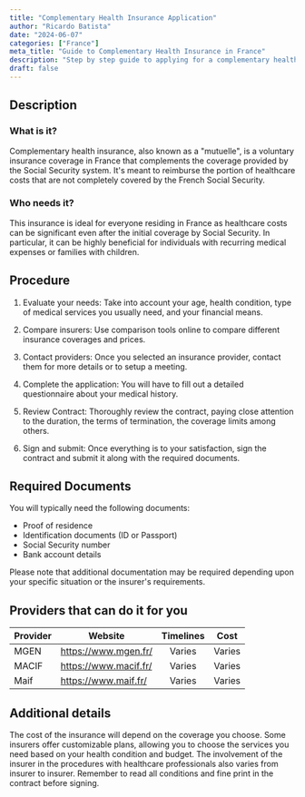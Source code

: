 ```yaml
---
title: "Complementary Health Insurance Application"
author: "Ricardo Batista"
date: "2024-06-07"
categories: ["France"]
meta_title: "Guide to Complementary Health Insurance in France"
description: "Step by step guide to applying for a complementary health insurance in France"
draft: false
---
```


## Description
### What is it?
Complementary health insurance, also known as a "mutuelle", is a voluntary insurance coverage in France that complements the coverage provided by the Social Security system. It's meant to reimburse the portion of healthcare costs that are not completely covered by the French Social Security.

### Who needs it?
This insurance is ideal for everyone residing in France as healthcare costs can be significant even after the initial coverage by Social Security. In particular, it can be highly beneficial for individuals with recurring medical expenses or families with children.

## Procedure

1. Evaluate your needs: Take into account your age, health condition, type of medical services you usually need, and your financial means.

2. Compare insurers: Use comparison tools online to compare different insurance coverages and prices.

3. Contact providers: Once you selected an insurance provider, contact them for more details or to setup a meeting.

4. Complete the application: You will have to fill out a detailed questionnaire about your medical history.

5. Review Contract: Thoroughly review the contract, paying close attention to the duration, the terms of termination, the coverage limits among others.

6. Sign and submit: Once everything is to your satisfaction, sign the contract and submit it along with the required documents.

## Required Documents

You will typically need the following documents:

- Proof of residence
- Identification documents (ID or Passport)
- Social Security number
- Bank account details

Please note that additional documentation may be required depending upon your specific situation or the insurer's requirements. 

## Providers that can do it for you

| Provider        |     Website     |     Timelines    |       Cost      |
| --------------- | --------------- |  :-------------: | :-------------: |
| MGEN            |  https://www.mgen.fr/ |       Varies |     Varies     |
| MACIF           |  https://www.macif.fr/ |       Varies |     Varies     |
| Maif            |  https://www.maif.fr/   |       Varies |     Varies     |

## Additional details
The cost of the insurance will depend on the coverage you choose. Some insurers offer customizable plans, allowing you to choose the services you need based on your health condition and budget. The involvement of the insurer in the procedures with healthcare professionals also varies from insurer to insurer.
Remember to read all conditions and fine print in the contract before signing.